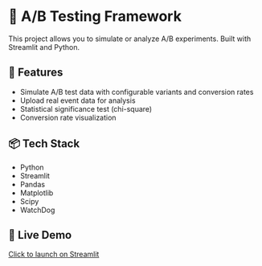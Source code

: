 # 🧪 A/B Testing Framework

This project allows you to simulate or analyze A/B experiments. Built with Streamlit and Python.

## 🚀 Features
- Simulate A/B test data with configurable variants and conversion rates
- Upload real event data for analysis
- Statistical significance test (chi-square)
- Conversion rate visualization

## 📦 Tech Stack
- Python
- Streamlit
- Pandas
- Matplotlib
- Scipy
- WatchDog

## 🔗 Live Demo
[Click to launch on Streamlit](https://your-streamlit-url.streamlit.app)
